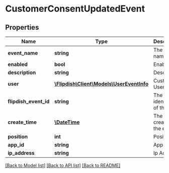 # CustomerConsentUpdatedEvent

## Properties
Name | Type | Description | Notes
------------ | ------------- | ------------- | -------------
**event_name** | **string** | The event name | [optional] 
**enabled** | **bool** | Enabled | [optional] 
**description** | **string** | Description | [optional] 
**user** | [**\Flipdish\\Client\Models\UserEventInfo**](UserEventInfo.md) | Customer User info | [optional] 
**flipdish_event_id** | **string** | The identitfier of the event | [optional] 
**create_time** | [**\DateTime**](\DateTime.md) | The time of creation of the event | [optional] 
**position** | **int** | Position | [optional] 
**app_id** | **string** | App id | [optional] 
**ip_address** | **string** | Ip Address | [optional] 

[[Back to Model list]](../README.md#documentation-for-models) [[Back to API list]](../README.md#documentation-for-api-endpoints) [[Back to README]](../README.md)



